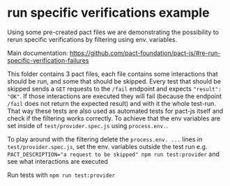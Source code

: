 # run specific verifications example

Using some pre-created pact files we are demonstrating the possibility to rerun specific verifications by filtering using env. variables.

Main documentation: https://github.com/pact-foundation/pact-js/#re-run-specific-verification-failures

This folder contains 3 pact files, each file contains some interactions that should be run, and some that should be skipped. Every test that should be skipped sends a `GET` requests to the `/fail` endpoint and expects `"result": "OK"`. If those interactions are executed they will fail (because the endpoint `/fail` does not return the expected result) and with it the whole test-run. That way these tests are also used as automated tests for pact-js itself and check if the filtering works correctly. To achieve that the env variables are set inside of `test/provider.spec.js` using `process.env.`.

To play around with the filtering delete the `process.env. ...` lines in `test/provider.spec.js`, set the env. variables outside the test run e.g. `PACT_DESCRIPTION="a request to be skipped" npm run test:provider` and see what interactions are executed

Run tests with `npm run test:provider`
